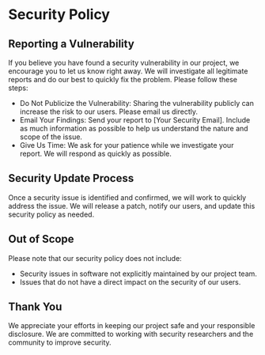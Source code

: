 # Security Policy

## Reporting a Vulnerability

If you believe you have found a security vulnerability in our project, we encourage you to let us know right away. We will investigate all legitimate reports and do our best to quickly fix the problem. Please follow these steps:

- Do Not Publicize the Vulnerability: Sharing the vulnerability publicly can increase the risk to our users. Please email us directly.
- Email Your Findings: Send your report to [Your Security Email]. Include as much information as possible to help us understand the nature and scope of the issue.
- Give Us Time: We ask for your patience while we investigate your report. We will respond as quickly as possible.

## Security Update Process

Once a security issue is identified and confirmed, we will work to quickly address the issue. We will release a patch, notify our users, and update this security policy as needed.

## Out of Scope

Please note that our security policy does not include:

- Security issues in software not explicitly maintained by our project team.
- Issues that do not have a direct impact on the security of our users.

## Thank You

We appreciate your efforts in keeping our project safe and your responsible disclosure. We are committed to working with security researchers and the community to improve security.
